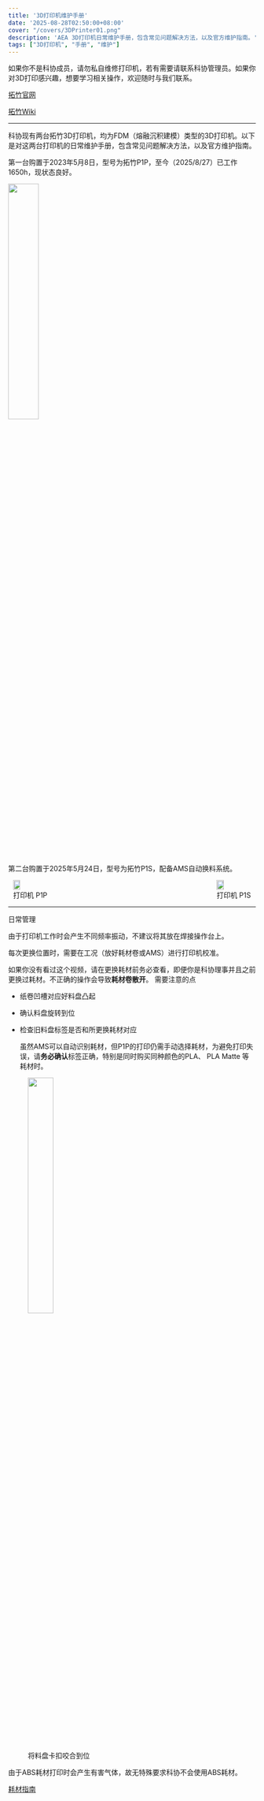 ```yaml
---
title: '3D打印机维护手册'
date: '2025-08-28T02:50:00+08:00'
cover: "/covers/3DPrinter01.png"
description: 'AEA 3D打印机日常维护手册，包含常见问题解决方法，以及官方维护指南。'
tags: ["3D打印机", "手册", "维护"]
---
```

如果你不是科协成员，请勿私自维修打印机，若有需要请联系科协管理员。如果你对3D打印感兴趣，想要学习相关操作，欢迎随时与我们联系。

[拓竹官网](https://www.bambulab.cn/zh-cn)

[拓竹Wiki](https://wiki.bambulab.com/zh/home)

---

科协现有两台拓竹3D打印机，均为FDM（熔融沉积建模）类型的3D打印机。以下是对这两台打印机的日常维护手册，包含常见问题解决方法，以及官方维护指南。

第一台购置于2023年5月8日，型号为拓竹P1P，至今（2025/8/27）已工作1650h，现状态良好。

<img src="/images/3DPrinterMaintenance/printer_p1p.png" style="width:35%;">

第二台购置于2025年5月24日，型号为拓竹P1S，配备AMS自动换料系统。

<div style="display: flex; justify-content: space-between; align-items: center;">
  <figure style="margin: 0 10px;">
    <img src="/images/3DPrinterMaintenance/p1p-footer.png" style="width:45%;">
    <figcaption>打印机 P1P</figcaption>
  </figure>
  <figure style="margin: 0 10px;">
    <img src="/images/3DPrinterMaintenance/p1s-footer.png" style="width:45%;">
    <figcaption>打印机 P1S</figcaption>
  </figure>
</div>

---
日常管理


由于打印机工作时会产生不同频率振动，不建议将其放在焊接操作台上。

每次更换位置时，需要在工况（放好耗材卷或AMS）进行打印机校准。

如果你没有看过这个视频，请在更换耗材前务必查看，即便你是科协理事并且之前更换过耗材。不正确的操作会导致**耗材卷散开**。
需要注意的点

- 纸卷凹槽对应好料盘凸起
  
- 确认料盘旋转到位
  
- 检查旧料盘标签是否和所更换耗材对应
  
  虽然AMS可以自动识别耗材，但P1P的打印仍需手动选择耗材，为避免打印失误，请**务必确认**标签正确，特别是同时购买同种颜色的PLA、 PLA Matte 等耗材时。

<figure>
<img src="/images/3DPrinterMaintenance/9244.jpg" style="width:35%;">
<figcaption>将料盘卡扣咬合到位</figcaption>
</figure>

由于ABS耗材打印时会产生有害气体，故无特殊要求科协不会使用ABS耗材。

[耗材指南](https://www.bambulab.cn/zh-cn/filament-guide)